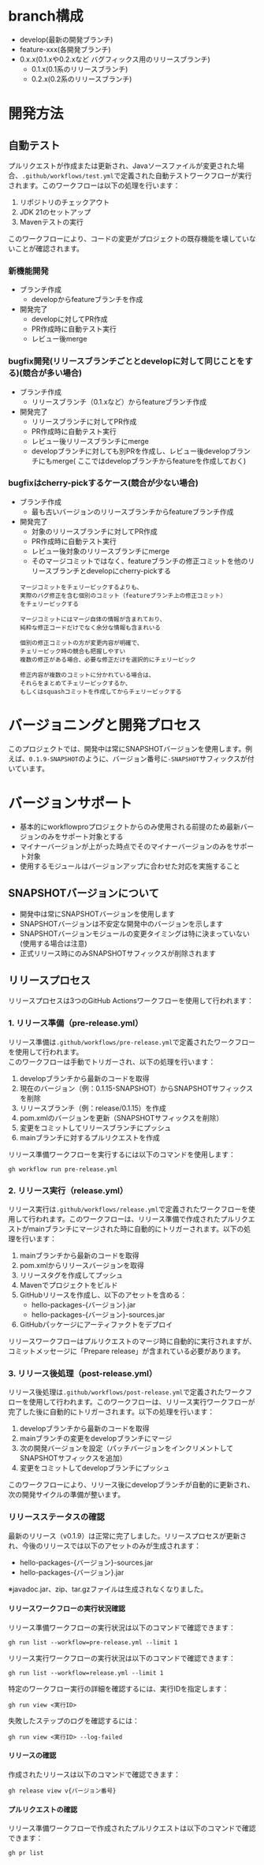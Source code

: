 # branch構成

* develop(最新の開発ブランチ)
* feature-xxx(各開発ブランチ)
* 0.x.x(0.1.xや0.2.xなど バグフィックス用のリリースブランチ)
    * 0.1.x(0.1系のリリースブランチ)
    * 0.2.x(0.2系のリリースブランチ)

# 開発方法

## 自動テスト

プルリクエストが作成または更新され、Javaソースファイルが変更された場合、`.github/workflows/test.yml`で定義された自動テストワークフローが実行されます。このワークフローは以下の処理を行います：

1. リポジトリのチェックアウト
2. JDK 21のセットアップ
3. Mavenテストの実行

このワークフローにより、コードの変更がプロジェクトの既存機能を壊していないことが確認されます。

### 新機能開発

* ブランチ作成
    * developからfeatureブランチを作成
* 開発完了
    * developに対してPR作成
    * PR作成時に自動テスト実行
    * レビュー後merge

### bugfix開発(リリースブランチごととdevelopに対して同じことをする)(競合が多い場合)

* ブランチ作成
    * リリースブランチ（0.1.xなど）からfeatureブランチ作成
* 開発完了
    * リリースブランチに対してPR作成
    * PR作成時に自動テスト実行
    * レビュー後リリースブランチにmerge
    * developブランチに対しても別PRを作成し、レビュー後developブランチにもmerge(
      ここではdevelopブランチからfeatureを作成しておく)

### bugfixはcherry-pickするケース(競合が少ない場合)

* ブランチ作成
    * 最も古いバージョンのリリースブランチからfeatureブランチ作成
* 開発完了
    * 対象のリリースブランチに対してPR作成
    * PR作成時に自動テスト実行
    * レビュー後対象のリリースブランチにmerge
    * そのマージコミットではなく、featureブランチの修正コミットを他のリリースブランチとdevelopにcherry-pickする
    ```
    マージコミットをチェリーピックするよりも、
    実際のバグ修正を含む個別のコミット（featureブランチ上の修正コミット）
    をチェリーピックする

    マージコミットにはマージ自体の情報が含まれており、
    純粋な修正コードだけでなく余分な情報も含まれいる

    個別の修正コミットの方が変更内容が明確で、
    チェリーピック時の競合も把握しやすい
    複数の修正がある場合、必要な修正だけを選択的にチェリーピック

    修正内容が複数のコミットに分かれている場合は、
    それらをまとめてチェリーピックするか、
    もしくはsquashコミットを作成してからチェリーピックする
    ```

# バージョニングと開発プロセス

このプロジェクトでは、開発中は常にSNAPSHOTバージョンを使用します。例えば、`0.1.9-SNAPSHOT`のように、バージョン番号に`-SNAPSHOT`サフィックスが付いています。

# バージョンサポート
* 基本的にworkflowproプロジェクトからのみ使用される前提のため最新バージョンのみをサポート対象とする
* マイナーバージョンが上がった時点でそのマイナーバージョンのみをサポート対象
* 使用するモジュールはバージョンアップに合わせた対応を実施すること

## SNAPSHOTバージョンについて

* 開発中は常にSNAPSHOTバージョンを使用します
* SNAPSHOTバージョンは不安定な開発中のバージョンを示します
* SNAPSHOTバージョンモジュールの変更タイミングは特に決まっていない(使用する場合は注意)
* 正式リリース時にのみSNAPSHOTサフィックスが削除されます

## リリースプロセス

リリースプロセスは3つのGitHub Actionsワークフローを使用して行われます：

### 1. リリース準備（pre-release.yml）

リリース準備は`.github/workflows/pre-release.yml`で定義されたワークフローを使用して行われます。  
このワークフローは手動でトリガーされ、以下の処理を行います：

1. developブランチから最新のコードを取得
2. 現在のバージョン（例：0.1.15-SNAPSHOT）からSNAPSHOTサフィックスを削除
3. リリースブランチ（例：release/0.1.15）を作成
4. pom.xmlのバージョンを更新（SNAPSHOTサフィックスを削除）
5. 変更をコミットしてリリースブランチにプッシュ
6. mainブランチに対するプルリクエストを作成

リリース準備ワークフローを実行するには以下のコマンドを使用します：

```
gh workflow run pre-release.yml
```

### 2. リリース実行（release.yml）

リリース実行は`.github/workflows/release.yml`で定義されたワークフローを使用して行われます。このワークフローは、リリース準備で作成されたプルリクエストがmainブランチにマージされた時に自動的にトリガーされます。以下の処理を行います：

1. mainブランチから最新のコードを取得
2. pom.xmlからリリースバージョンを取得
3. リリースタグを作成してプッシュ
4. Mavenでプロジェクトをビルド
5. GitHubリリースを作成し、以下のアセットを含める：
   - hello-packages-{バージョン}.jar
   - hello-packages-{バージョン}-sources.jar
6. GitHubパッケージにアーティファクトをデプロイ

リリースワークフローはプルリクエストのマージ時に自動的に実行されますが、コミットメッセージに「Prepare release」が含まれている必要があります。

### 3. リリース後処理（post-release.yml）

リリース後処理は`.github/workflows/post-release.yml`で定義されたワークフローを使用して行われます。このワークフローは、リリース実行ワークフローが完了した後に自動的にトリガーされます。以下の処理を行います：

1. developブランチから最新のコードを取得
2. mainブランチの変更をdevelopブランチにマージ
3. 次の開発バージョンを設定（パッチバージョンをインクリメントしてSNAPSHOTサフィックスを追加）
4. 変更をコミットしてdevelopブランチにプッシュ

このワークフローにより、リリース後にdevelopブランチが自動的に更新され、次の開発サイクルの準備が整います。

### リリースステータスの確認

最新のリリース（v0.1.9）は正常に完了しました。リリースプロセスが更新され、今後のリリースでは以下のアセットのみが生成されます：

- hello-packages-{バージョン}-sources.jar
- hello-packages-{バージョン}.jar

※javadoc.jar、zip、tar.gzファイルは生成されなくなりました。

#### リリースワークフローの実行状況確認

リリース準備ワークフローの実行状況は以下のコマンドで確認できます：

```
gh run list --workflow=pre-release.yml --limit 1
```

リリース実行ワークフローの実行状況は以下のコマンドで確認できます：

```
gh run list --workflow=release.yml --limit 1
```

特定のワークフロー実行の詳細を確認するには、実行IDを指定します：

```
gh run view <実行ID>
```

失敗したステップのログを確認するには：

```
gh run view <実行ID> --log-failed
```

#### リリースの確認

作成されたリリースは以下のコマンドで確認できます：

```
gh release view v{バージョン番号}
```

#### プルリクエストの確認

リリース準備ワークフローで作成されたプルリクエストは以下のコマンドで確認できます：

```
gh pr list
```
